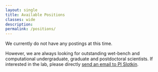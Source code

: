 ```yaml
---
layout: single
title: Available Positions
classes: wide
description:
permalink: /positions/
---
```


We currently do not have any postings at this time.

However, we are always looking for outstanding wet-bench and computational undergraduate, graduate and postdoctoral scientists. If interested in the lab, please directly [send an email to PI Slotkin](mailto"kslotkin@danforthcenter.org).
